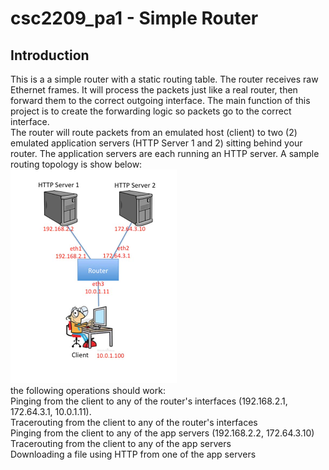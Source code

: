 # csc2209_pa1 - Simple Router
## Introduction
This is a a simple router with a static routing table. The router receives raw Ethernet frames. It will process the packets just like a real router, then forward them to the correct outgoing interface. The main function of this project is to create the forwarding logic so packets go to the correct interface.  
The router will route packets from an emulated host (client) to two (2) emulated application servers (HTTP Server 1 and 2) sitting behind your router. The application servers are each running an HTTP server. A sample routing topology is show below:  
![.../](router_topology.png)  
the following operations should work:  
Pinging from the client to any of the router's interfaces (192.168.2.1, 172.64.3.1, 10.0.1.11).  
Tracerouting from the client to any of the router's interfaces  
Pinging from the client to any of the app servers (192.168.2.2, 172.64.3.10)  
Tracerouting from the client to any of the app servers  
Downloading a file using HTTP from one of the app servers
